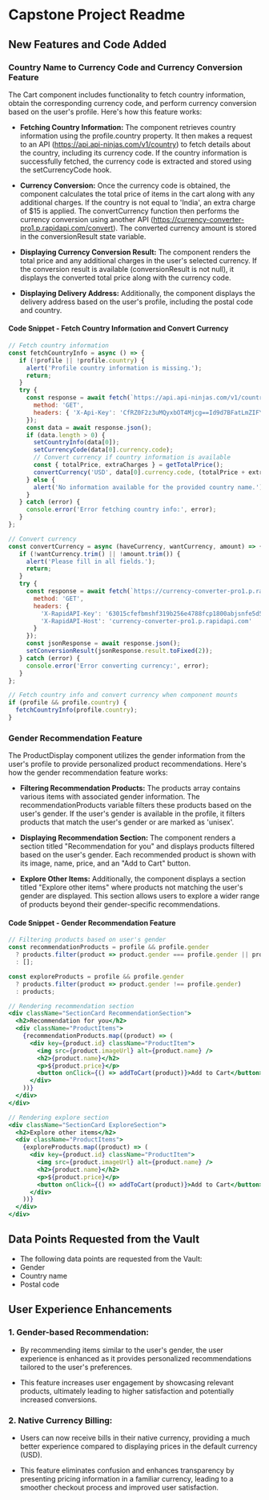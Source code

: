 # Capstone Project Readme

## New Features and Code Added

### Country Name to Currency Code and Currency Conversion Feature
The Cart component includes functionality to fetch country information, obtain the corresponding currency code, and perform currency conversion based on the user's profile. Here's how this feature works:

- **Fetching Country Information:** The component retrieves country information using the profile.country property. It then makes a request to an API (https://api.api-ninjas.com/v1/country) to fetch details about the country, including its currency code. If the country information is successfully fetched, the currency code is extracted and stored using the setCurrencyCode hook.

- **Currency Conversion:** Once the currency code is obtained, the component calculates the total price of items in the cart along with any additional charges. If the country is not equal to 'India', an extra charge of $15 is applied. The convertCurrency function then performs the currency conversion using another API (https://currency-converter-pro1.p.rapidapi.com/convert). The converted currency amount is stored in the conversionResult state variable.

- **Displaying Currency Conversion Result:** The component renders the total price and any additional charges in the user's selected currency. If the conversion result is available (conversionResult is not null), it displays the converted total price along with the currency code.

- **Displaying Delivery Address:** Additionally, the component displays the delivery address based on the user's profile, including the postal code and country.

#### Code Snippet - Fetch Country Information and Convert Currency

```jsx
// Fetch country information
const fetchCountryInfo = async () => {
   if (!profile || !profile.country) {
     alert('Profile country information is missing.');
     return;
   }
   try {
     const response = await fetch(`https://api.api-ninjas.com/v1/country?name=${profile.country}`, {
       method: 'GET',
       headers: { 'X-Api-Key': 'CfRZ0F2z3uMQyxbOT4Mjcg==Id9d7BFatLmZIFYI' },
     });
     const data = await response.json();
     if (data.length > 0) {
       setCountryInfo(data[0]);
       setCurrencyCode(data[0].currency.code);
       // Convert currency if country information is available
       const { totalPrice, extraCharges } = getTotalPrice();
       convertCurrency('USD', data[0].currency.code, (totalPrice + extraCharges).toString());
     } else {
       alert('No information available for the provided country name.');
     }
   } catch (error) {
     console.error('Error fetching country info:', error);
   }
};

// Convert currency
const convertCurrency = async (haveCurrency, wantCurrency, amount) => {
   if (!wantCurrency.trim() || !amount.trim()) {
     alert('Please fill in all fields.');
     return;
   }
   try {
     const response = await fetch(`https://currency-converter-pro1.p.rapidapi.com/convert?from=${haveCurrency}&to=${wantCurrency}&amount=${amount}`, {
       method: 'GET',
       headers: {
         'X-RapidAPI-Key': '63015cfefbmshf319b256e4788fcp1800abjsnfe5d52998580',
         'X-RapidAPI-Host': 'currency-converter-pro1.p.rapidapi.com'
       }
     });
     const jsonResponse = await response.json();
     setConversionResult(jsonResponse.result.toFixed(2));
   } catch (error) {
     console.error('Error converting currency:', error);
   }
};

// Fetch country info and convert currency when component mounts
if (profile && profile.country) {
  fetchCountryInfo(profile.country);
}
```

### Gender Recommendation Feature
The ProductDisplay component utilizes the gender information from the user's profile to provide personalized product recommendations. Here's how the gender recommendation feature works:

- **Filtering Recommendation Products:** The products array contains various items with associated gender information. The recommendationProducts variable filters these products based on the user's gender. If the user's gender is available in the profile, it filters products that match the user's gender or are marked as 'unisex'.

- **Displaying Recommendation Section:** The component renders a section titled "Recommendation for you" and displays products filtered based on the user's gender. Each recommended product is shown with its image, name, price, and an "Add to Cart" button.

- **Explore Other Items:** Additionally, the component displays a section titled "Explore other items" where products not matching the user's gender are displayed. This section allows users to explore a wider range of products beyond their gender-specific recommendations.
#### Code Snippet - Gender Recommendation Feature

```jsx
// Filtering products based on user's gender
const recommendationProducts = profile && profile.gender
  ? products.filter(product => product.gender === profile.gender || product.gender === 'unisex')
  : [];

const exploreProducts = profile && profile.gender
  ? products.filter(product => product.gender !== profile.gender)
  : products;

// Rendering recommendation section
<div className="SectionCard RecommendationSection">
  <h2>Recommendation for you</h2>
  <div className="ProductItems">
    {recommendationProducts.map((product) => (
      <div key={product.id} className="ProductItem">
        <img src={product.imageUrl} alt={product.name} />
        <h2>{product.name}</h2>
        <p>${product.price}</p>
        <button onClick={() => addToCart(product)}>Add to Cart</button>
      </div>
    ))}
  </div>
</div>

// Rendering explore section
<div className="SectionCard ExploreSection">
  <h2>Explore other items</h2>
  <div className="ProductItems">
    {exploreProducts.map((product) => (
      <div key={product.id} className="ProductItem">
        <img src={product.imageUrl} alt={product.name} />
        <h2>{product.name}</h2>
        <p>${product.price}</p>
        <button onClick={() => addToCart(product)}>Add to Cart</button>
      </div>
    ))}
  </div>
</div>

```
## Data Points Requested from the Vault
-  The following data points are requested from the Vault:
  - Gender
  - Country name
  - Postal code

## User Experience Enhancements

### 1. **Gender-based Recommendation:**

- By recommending items similar to the user's gender, the user experience is enhanced as it provides personalized recommendations tailored to the user's preferences.

- This feature increases user engagement by showcasing relevant products, ultimately leading to higher satisfaction and potentially increased conversions.

### 2. **Native Currency Billing:**

- Users can now receive bills in their native currency, providing a much better experience compared to displaying prices in the default currency (USD).

- This feature eliminates confusion and enhances transparency by presenting pricing information in a familiar currency, leading to a smoother checkout process and improved user satisfaction.


